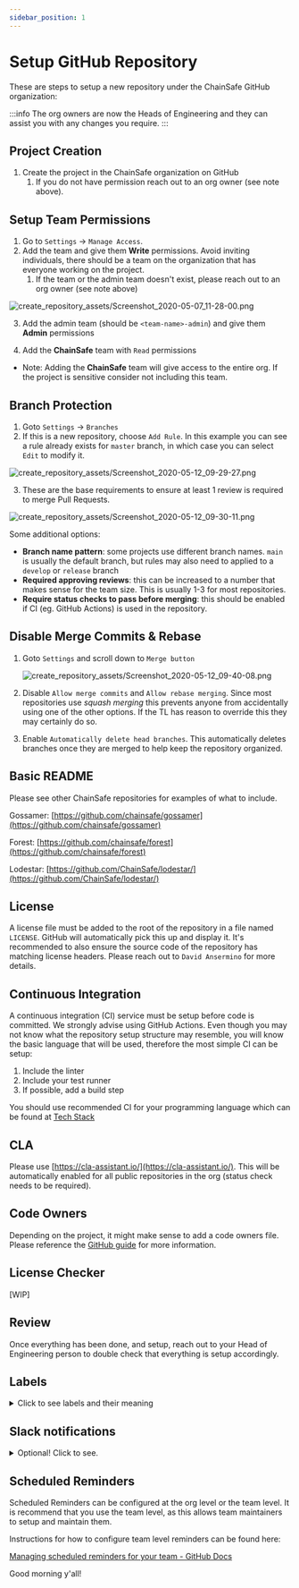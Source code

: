```yaml
---
sidebar_position: 1
---
```

# Setup GitHub Repository

These are steps to setup a new repository under the ChainSafe GitHub organization:

:::info
The org owners are now the Heads of Engineering and they can assist you with any changes you require.
:::

## Project Creation

1. Create the project in the ChainSafe organization on GitHub
    1. If you do not have permission reach out to an org owner (see note above).

## Setup Team Permissions

1. Go to `Settings` → `Manage Access`. 
2. Add the team and give them **Write** permissions. Avoid inviting individuals, there should be a team on the organization that has everyone working on the project. 
    1. If the team or the admin team doesn't exist, please reach out to an org owner (see note above)

![create_repository_assets/Screenshot_2020-05-07_11-28-00.png](create_repository_assets/Screenshot_2020-05-07_11-28-00.png)

3. Add the admin team (should be `<team-name>-admin`) and give them **Admin** permissions

4. Add the **ChainSafe** team with `Read` permissions

- Note: Adding the **ChainSafe** team will give access to the entire org. If the project is sensitive consider not including this team.

## Branch Protection

1. Goto `Settings` → `Branches`
2. If this is a new repository, choose `Add Rule`. In this example you can see a rule already exists for `master` branch, in which case you can select `Edit` to modify it. 

![create_repository_assets/Screenshot_2020-05-12_09-29-27.png](create_repository_assets/Screenshot_2020-05-12_09-29-27.png)

3. These are the base requirements to ensure at least 1 review is required to merge Pull Requests.

![create_repository_assets/Screenshot_2020-05-12_09-30-11.png](create_repository_assets/Screenshot_2020-05-12_09-30-11.png)

Some additional options:

- **Branch name pattern**: some projects use different branch names. `main` is usually the default branch, but rules may also need to applied to a `develop` or `release` branch
- **Required approving reviews**: this can be increased to a number that makes sense for the team size. This is usually 1-3 for most repositories.
- **Require status checks to pass before merging**: this should be enabled if CI (eg. GitHub Actions) is used in the repository.

## Disable Merge Commits & Rebase

1. Goto `Settings` and scroll down to `Merge button`
    
    ![create_repository_assets/Screenshot_2020-05-12_09-40-08.png](create_repository_assets/Screenshot_2020-05-12_09-40-08.png)
    

2. Disable `Allow merge commits` and `Allow rebase merging`. Since most repositories use *squash merging* this prevents anyone from accidentally using one of the other options. If the TL has reason to override this they may certainly do so.

3. Enable `Automatically delete head branches`. This automatically deletes branches once they are merged to help keep the repository organized.

## Basic README

Please see other ChainSafe repositories for examples of what to include. 

Gossamer: [https://github.com/chainsafe/gossamer](https://github.com/chainsafe/gossamer)

Forest: [https://github.com/chainsafe/forest](https://github.com/chainsafe/forest)

Lodestar: [https://github.com/ChainSafe/lodestar/](https://github.com/ChainSafe/lodestar/)

## License

A license file must be added to the root of the repository in a file named `LICENSE`. GitHub will automatically pick this up and display it. It's recommended to also ensure the source code of the repository has matching license headers. Please reach out to `David Ansermino` for more details. 

## Continuous Integration

A continuous integration (CI) service must be setup before code is committed. We strongly advise using GitHub Actions. Even though you may not know what the repository setup structure may resemble, you will know the basic language that will be used, therefore the most simple CI can be setup:

1. Include the linter
2. Include your test runner
3. If possible, add a build step

You should use recommended CI for your programming language which can be found at [Tech Stack](../2_tech-stack/_category_.yml)

## CLA

Please use [https://cla-assistant.io/](https://cla-assistant.io/). This will be automatically enabled for all public repositories in the org (status check needs to be required).

## Code Owners

Depending on the project, it might make sense to add a code owners file. Please reference the [GitHub guide](https://help.github.com/en/github/creating-cloning-and-archiving-repositories/about-code-owners) for more information.

## License Checker

[WIP]

## Review

Once everything has been done, and setup, reach out to your Head of Engineering person to double check that everything is setup accordingly.

## Labels

<details>
    <summary>Click to see labels and their meaning</summary>

### Status

Status: Breaking Change

- Added to a PR or issue that would cause a breaking change

Status: Abandoned

- Added to a PR or issue is no longer being actively pursued.

Status: Approved

- Added to a PR when the required number of approvals have been met.

Status: Blocked

- Added to issues and Pull Requests when work can not be continued until another task is completed.

Status: In Progress

- Added to issues to signal that its actively being worked on.

Status: Do not merge

- Added to Pull Requests that are not allowed to be merged.

Status: On Ice

- Added to issues and Pull Requests that are considered important but no longer pursued for the near future.

Status: Review Needed

- Added to Pull Requests that need the maintainer(s) to review.

Status: Changes Requested

- Added to Pull Requests that require further changes from the contributor.

Status: Stale

- Added to issues and Pull Requests if they have not received enough activity.

Status: Needs Clarification

- Added to issues that are not clearly understood, and require additional input.

### Types

Type: Feature

- Added to issues and Pull Requests to identify that the change is a new feature.

Type: Epic

- Added to issues to encompass many different types of issues together

Type: Bug

- Added to issues and Pull Requests if they are addressing a bug

Type: Enhancement

- Added to issues and Pull Requests when a change includes improvements or optimizations.

Type: Maintenance

- Added to issues and Pull Requests when a change is for repository maintenance, such as CI or linter changes.

Type: Question

- Added to issues that are general discussion questions, and don't offer bug reports etc..

Type: Documentation

- Added to issues or Pull Requests that relate to the project wiki, or documentation.

### Priority Levels

Priority: P0

- Added to issues and Pull Requests relating to a critical severity bugs.

Priority: P1

- Added to issues and Pull Requests relating to a high severity bugs.

Priority: P2

- Added to issues and Pull Requests relating to a medium severity bugs.

Priority: P3

- Added to issues and Pull Requests relating to a low severity bugs.

</details>

## Slack notifications
<details>
  <summary>Optional! Click to see.</summary>

### Overview

There are two methods for receiving various notifications from GitHub via Slack.

- **Scheduled Reminders**: These allow you receive reminders at some interval about pending PRs on specific repositories in a Slack channel.
- **Slackbot Notifications**: Enabling these will cause actions on GitHub to trigger notifications on Slack.

### Slackbot Notifications

The instructions for configuring the GitHub Slackbot can be found here: [https://github.com/integrations/slack#configuration](https://github.com/integrations/slack#configuration)

A common configuration follows these steps:

```yaml
/github subscribe owner/repository
/github subscribe owner/repository reviews comments
```

You can check which features are enabled in a channel with:

```yaml
/github subscribe list features
```
</details>


## Scheduled Reminders

Scheduled Reminders can be configured at the org level or the team level. It is recommend that you use the team level, as this allows team maintainers to setup and maintain them.

Instructions for how to configure team level reminders can be found here: 

[Managing scheduled reminders for your team - GitHub Docs](https://docs.github.com/en/organizations/organizing-members-into-teams/managing-scheduled-reminders-for-your-team)


Good morning y'all!
